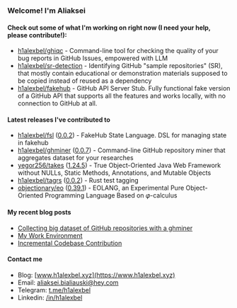 ### Welcome! I'm Aliaksei

#### Check out some of what I'm working on right now (I need your help, please contribute!):

- [h1alexbel/ghiqc](https://github.com/h1alexbel/ghiqc) - Command-line tool for checking the quality of your bug reports in GitHub Issues, empowered with LLM
- [h1alexbel/sr-detection](https://github.com/h1alexbel/sr-detection) - Identifying GitHub &#34;sample repositories&#34; (SR), that mostly contain educational or demonstration materials supposed to be copied instead of reused as a dependency
- [h1alexbel/fakehub](https://github.com/h1alexbel/fakehub) - GitHub API Server Stub. Fully functional fake version of a GitHub API that supports all the features and works locally, with no connection to GitHub at all.

#### Latest releases I've contributed to

- [h1alexbel/fsl](https://github.com/h1alexbel/fsl) ([0.0.2](https://github.com/h1alexbel/fsl/releases/tag/0.0.2)) - FakeHub State Language. DSL for managing state in fakehub
- [h1alexbel/ghminer](https://github.com/h1alexbel/ghminer) ([0.0.7](https://github.com/h1alexbel/ghminer/releases/tag/0.0.7)) - Command-line GitHub repository miner that aggregates dataset for your researches
- [yegor256/takes](https://github.com/yegor256/takes) ([1.24.5](https://github.com/yegor256/takes/releases/tag/1.24.5)) - True Object-Oriented Java Web Framework without NULLs, Static Methods, Annotations, and Mutable Objects
- [h1alexbel/tagrs](https://github.com/h1alexbel/tagrs) ([0.0.2](https://github.com/h1alexbel/tagrs/releases/tag/0.0.2)) - Rust test tagging
- [objectionary/eo](https://github.com/objectionary/eo) ([0.39.1](https://github.com/objectionary/eo/releases/tag/0.39.1)) - EOLANG, an Experimental Pure Object-Oriented Programming Language Based on 𝜑-calculus

#### My recent blog posts

- [Collecting big dataset of GitHub repositories with a ghminer](https://www.h1alexbel.xyz/2024/05/24/ghminer.html)
- [My Work Environment](https://www.h1alexbel.xyz/2024/03/17/my-work-environment.html)
- [Incremental Codebase Contribution](https://www.h1alexbel.xyz/2024/01/05/incremental-contribution.html)

#### Contact me

- Blog: [www.h1alexbel.xyz](https://www.h1alexbel.xyz)
- Email: [aliaksei.bialiauski@hey.com](mailto:aliaksei.bialiauski@hey.com)
- Telegram: [t.me/h1alexbel](https://t.me/h1alexbel)
- Linkedin: [/in/h1alexbel](https://www.linkedin.com/in/h1alexbel)
